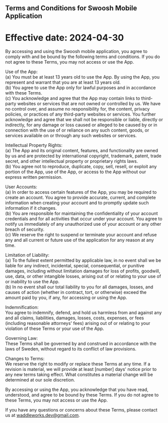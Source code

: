 ## Terms and Conditions for Swoosh Mobile Application

# Effective date: 2024-04-30

By accessing and using the Swoosh mobile application, you agree to comply with and be bound by the following terms and conditions. If you do not agree to these Terms, you may not access or use the App.

Use of the App:  
(a) You must be at least 13 years old to use the App. By using the App, you represent and warrant that you are at least 13 years old.  
(b) You agree to use the App only for lawful purposes and in accordance with these Terms.  
(c) You acknowledge and agree that the App may contain links to third-party websites or services that are not owned or controlled by us. We have no control over, and assume no responsibility for, the content, privacy policies, or practices of any third-party websites or services. You further acknowledge and agree that we shall not be responsible or liable, directly or indirectly, for any damage or loss caused or alleged to be caused by or in connection with the use of or reliance on any such content, goods, or services available on or through any such websites or services.

Intellectual Property Rights:  
(a) The App and its original content, features, and functionality are owned by us and are protected by international copyright, trademark, patent, trade secret, and other intellectual property or proprietary rights laws.  
(b) You agree not to reproduce, duplicate, copy, sell, resell, or exploit any portion of the App, use of the App, or access to the App without our express written permission.

User Accounts:  
(a) In order to access certain features of the App, you may be required to create an account. You agree to provide accurate, current, and complete information when creating your account and to promptly update such information if it changes.  
(b) You are responsible for maintaining the confidentiality of your account credentials and for all activities that occur under your account. You agree to notify us immediately of any unauthorized use of your account or any other breach of security.  
(c) We reserve the right to suspend or terminate your account and refuse any and all current or future use of the application for any reason at any time.

Limitation of Liability:  
(a) To the fullest extent permitted by applicable law, in no event shall we be liable for any indirect, incidental, special, consequential, or punitive damages, including without limitation damages for loss of profits, goodwill, use, data, or other intangible losses, arising out of or relating to your use of or inability to use the App.  
(b) In no event shall our total liability to you for all damages, losses, and causes of action (whether in contract, tort, or otherwise) exceed the amount paid by you, if any, for accessing or using the App.

Indemnification:  
You agree to indemnify, defend, and hold us harmless from and against any and all claims, liabilities, damages, losses, costs, expenses, or fees (including reasonable attorneys' fees) arising out of or relating to your violation of these Terms or your use of the App.

Governing Law:  
These Terms shall be governed by and construed in accordance with the laws of Sweden, without regard to its conflict of law provisions.

Changes to Terms:  
We reserve the right to modify or replace these Terms at any time. If a revision is material, we will provide at least [number] days' notice prior to any new terms taking effect. What constitutes a material change will be determined at our sole discretion.

By accessing or using the App, you acknowledge that you have read, understood, and agree to be bound by these Terms. If you do not agree to these Terms, you may not access or use the App.

If you have any questions or concerns about these Terms, please contact us at waddleworks.dev@gmail.com.
